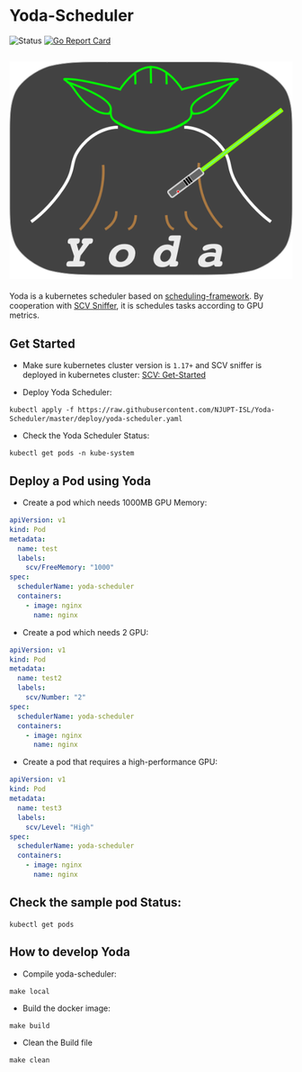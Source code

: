 # Yoda-Scheduler

![Status](https://github.com/NJUPT-ISL/Yoda-Scheduler/workflows/Go/badge.svg)
[![Go Report Card](https://goreportcard.com/badge/github.com/NJUPT-ISL/Yoda-Scheduler)](https://goreportcard.com/report/github.com/NJUPT-ISL/Yoda-Scheduler)

![Yoda](./img/yoda.png)
----

Yoda is a kubernetes scheduler based on [scheduling-framework](https://github.com/kubernetes/enhancements/blob/master/keps/sig-scheduling/20180409-scheduling-framework.md). By cooperation with [SCV Sniffer](https://github.com/NJUPT-ISL/SCV),
 it is schedules tasks according to GPU metrics.
 

## Get Started 

- Make sure kubernetes cluster version is `1.17+` and SCV sniffer is deployed in kubernetes cluster: [SCV: Get-Started](https://github.com/NJUPT-ISL/SCV#get-started)

- Deploy Yoda Scheduler:
```shell
kubectl apply -f https://raw.githubusercontent.com/NJUPT-ISL/Yoda-Scheduler/master/deploy/yoda-scheduler.yaml
```

- Check the Yoda Scheduler Status:
```shell
kubectl get pods -n kube-system 
```
## Deploy a Pod using Yoda
- Create a pod which needs 1000MB GPU Memory:
```yaml
apiVersion: v1
kind: Pod
metadata:
  name: test
  labels:
    scv/FreeMemory: "1000"
spec:
  schedulerName: yoda-scheduler
  containers:
    - image: nginx
      name: nginx
```
- Create a pod which needs 2 GPU:
```yaml
apiVersion: v1
kind: Pod
metadata:
  name: test2
  labels:
    scv/Number: "2"
spec:
  schedulerName: yoda-scheduler
  containers:
    - image: nginx
      name: nginx
```
- Create a pod that requires a high-performance GPU:
```yaml
apiVersion: v1
kind: Pod
metadata:
  name: test3
  labels:
    scv/Level: "High"
spec:
  schedulerName: yoda-scheduler
  containers:
    - image: nginx
      name: nginx
```
## Check the sample pod Status:
```shell
kubectl get pods 
```
## How to develop Yoda
- Compile yoda-scheduler:
```shell
make local
```
- Build the docker image:
```shell
make build
```
- Clean the Build file
```shell
make clean
```
